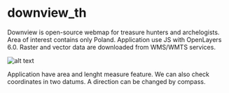 # downview_th
Downview is open-source webmap for treasure hunters and archelogists. Area of interest contains only Poland. 
Application use JS with OpenLayers 6.0. Raster and vector data are downloaded from WMS/WMTS services.

![alt text](https://pnytko.pl/wp-content/uploads/2022/03/Zrzut-ekranu-2022-03-07-124122.png)

Application have area and lenght measure feature. We can also check coordinates in two datums. A direction can be changed by compass.
